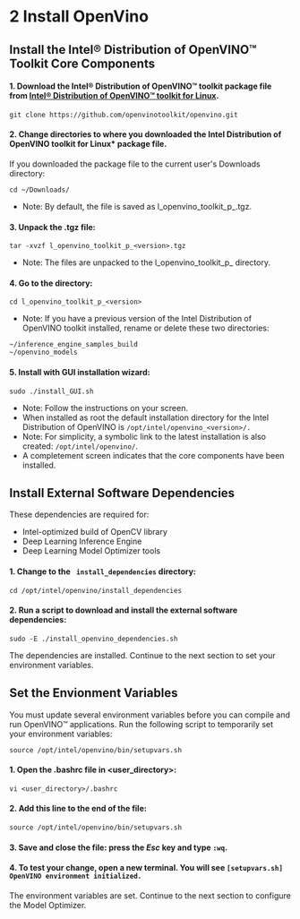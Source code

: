 # 2 Install OpenVino

## Install the Intel® Distribution of OpenVINO™ Toolkit Core Components
#### 1. Download the Intel® Distribution of OpenVINO™ toolkit package file from [Intel® Distribution of OpenVINO™ toolkit for Linux](https://software.intel.com/content/www/us/en/develop/tools/openvino-toolkit/download.html?operatingsystem=linux&distributions=github). 
```
git clone https://github.com/openvinotoolkit/openvino.git
```
#### 2. Change directories to where you downloaded the Intel Distribution of OpenVINO toolkit for Linux* package file.
If you downloaded the package file to the current user's Downloads directory:
```
cd ~/Downloads/
```
- Note: By default, the file is saved as l_openvino_toolkit_p_<version>.tgz.

#### 3. Unpack the .tgz file:
```
tar -xvzf l_openvino_toolkit_p_<version>.tgz
```
- Note: The files are unpacked to the l_openvino_toolkit_p_<version> directory.

#### 4. Go to the directory:

```
cd l_openvino_toolkit_p_<version>
```
- Note: If you have a previous version of the Intel Distribution of OpenVINO toolkit installed, rename or delete these two directories: 
```
~/inference_engine_samples_build
~/openvino_models
```
#### 5. Install with GUI installation wizard:
```
sudo ./install_GUI.sh
```
- Note: Follow the instructions on your screen.
- When installed as root the default installation directory for the Intel Distribution of OpenVINO is ```/opt/intel/openvino_<version>/.```
- Note: For simplicity, a symbolic link to the latest installation is also created: ```/opt/intel/openvino/```.
- A completement screen indicates that the core components have been installed.

## Install External Software Dependencies
These dependencies are required for:
- Intel-optimized build of OpenCV library
- Deep Learning Inference Engine
- Deep Learning Model Optimizer tools

#### 1. Change to the ``` install_dependencies``` directory:
```
cd /opt/intel/openvino/install_dependencies
```

#### 2. Run a script to download and install the external software dependencies:
```
sudo -E ./install_openvino_dependencies.sh
```
The dependencies are installed. Continue to the next section to set your environment variables.

## Set the Envionment Variables
You must update several environment variables before you can compile and run OpenVINO™ applications. Run the following script to temporarily set your environment variables:
```
source /opt/intel/openvino/bin/setupvars.sh
```


#### 1. Open the .bashrc file in <user_directory>:
```
vi <user_directory>/.bashrc
```
#### 2. Add this line to the end of the file:
```
source /opt/intel/openvino/bin/setupvars.sh
```
#### 3. Save and close the file: press the _Esc_ key and type ```:wq```.
#### 4. To test your change, open a new terminal. You will see ```[setupvars.sh] OpenVINO environment initialized.```
The environment variables are set. Continue to the next section to configure the Model Optimizer.


